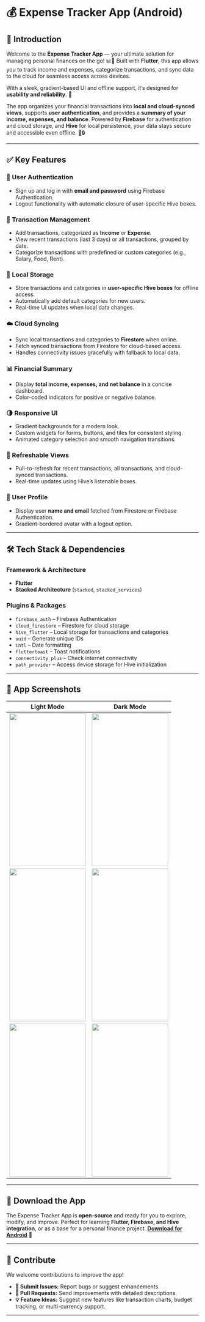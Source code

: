 # 💰 Expense Tracker App (Android)

## 🌟 Introduction

Welcome to the **Expense Tracker App** — your ultimate solution for managing personal finances on the go! 📊💸 Built with **Flutter**, this app allows you to track income and expenses, categorize transactions, and sync data to the cloud for seamless access across devices.

With a sleek, gradient-based UI and offline support, it’s designed for **usability and reliability**. 🚀

The app organizes your financial transactions into **local and cloud-synced views**, supports **user authentication**, and provides a **summary of your income, expenses, and balance**. Powered by **Firebase** for authentication and cloud storage, and **Hive** for local persistence, your data stays secure and accessible even offline. 📱🔒

---

## ✅ Key Features

### 🔐 User Authentication

* Sign up and log in with **email and password** using Firebase Authentication.
* Logout functionality with automatic closure of user-specific Hive boxes.

### 💸 Transaction Management

* Add transactions, categorized as **Income** or **Expense**.
* View recent transactions (last 3 days) or all transactions, grouped by date.
* Categorize transactions with predefined or custom categories (e.g., Salary, Food, Rent).

### 📂 Local Storage

* Store transactions and categories in **user-specific Hive boxes** for offline access.
* Automatically add default categories for new users.
* Real-time UI updates when local data changes.

### ☁️ Cloud Syncing

* Sync local transactions and categories to **Firestore** when online.
* Fetch synced transactions from Firestore for cloud-based access.
* Handles connectivity issues gracefully with fallback to local data.

### 📊 Financial Summary

* Display **total income, expenses, and net balance** in a concise dashboard.
* Color-coded indicators for positive or negative balance.

### 🌗 Responsive UI

* Gradient backgrounds for a modern look.
* Custom widgets for forms, buttons, and tiles for consistent styling.
* Animated category selection and smooth navigation transitions.

### 🔄 Refreshable Views

* Pull-to-refresh for recent transactions, all transactions, and cloud-synced transactions.
* Real-time updates using Hive’s listenable boxes.

### 👤 User Profile

* Display user **name and email** fetched from Firestore or Firebase Authentication.
* Gradient-bordered avatar with a logout option.

---

## 🛠 Tech Stack & Dependencies

### Framework & Architecture

* **Flutter**
* **Stacked Architecture** (`stacked`, `stacked_services`)

### Plugins & Packages

* `firebase_auth` – Firebase Authentication
* `cloud_firestore` – Firestore for cloud storage
* `hive_flutter` – Local storage for transactions and categories
* `uuid` – Generate unique IDs
* `intl` – Date formatting
* `fluttertoast` – Toast notifications
* `connectivity_plus` – Check internet connectivity
* `path_provider` – Access device storage for Hive initialization

---

## 📸 App Screenshots

| Light Mode | Dark Mode |
| ---------- | --------- |
| <img src="https://github.com/user-attachments/assets/81ab83df-5743-485e-9827-c3eee1dfd548" width="200" height="400" /> | <img src="https://github.com/user-attachments/assets/d424ec8a-338e-46d6-a5de-b732c65b3e90" width="200" height="400" /> |
| <img src="https://github.com/user-attachments/assets/e5d1fd6e-a359-484f-8b39-9f071a04d78a" width="200" height="400" /> | <img src="https://github.com/user-attachments/assets/2df014e3-9d96-4cbe-a96d-8a1bbb56a48f" width="200" height="400" /> |
| <img src="https://github.com/user-attachments/assets/08189a60-c0ab-4ea7-aa55-034b325fbdba" width="200" height="400" /> | <img src="https://github.com/user-attachments/assets/2bc904bb-64c5-4d99-8b25-183f21f50917" width="200" height="400" /> |

---

## 📲 Download the App

The Expense Tracker App is **open-source** and ready for you to explore, modify, and improve.
Perfect for learning **Flutter, Firebase, and Hive integration**, or as a base for a personal finance project.
**[Download for Android](https://drive.google.com/file/d/1cE7tFsfc1NLNalAMOStPC0Pwqkdpieee/view?usp=drive_link)** 📱

---

## 🤝 Contribute

We welcome contributions to improve the app!

* **🐛 Submit Issues:** Report bugs or suggest enhancements.
* **🔧 Pull Requests:** Send improvements with detailed descriptions.
* **💡 Feature Ideas:** Suggest new features like transaction charts, budget tracking, or multi-currency support.

---
